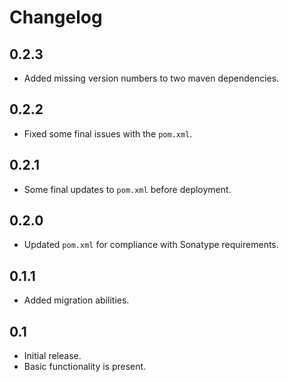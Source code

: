 Changelog
=========
## 0.2.3 ##
 * Added missing version numbers to two maven dependencies.

## 0.2.2 ##
 * Fixed some final issues with the `pom.xml`.

## 0.2.1 ##
 * Some final updates to `pom.xml` before deployment.

## 0.2.0 ##
 * Updated `pom.xml` for compliance with Sonatype requirements.
 
## 0.1.1 ##
 * Added migration abilities.

## 0.1 ##
 * Initial release.
 * Basic functionality is present.
